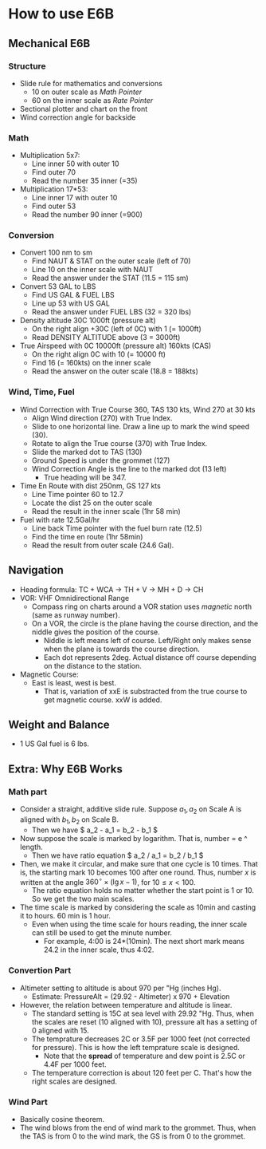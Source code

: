 # How to use E6B

Mechanical E6B
--------------

### Structure

- Slide rule for mathematics and conversions
  - 10 on outer scale as *Math Pointer*
  - 60 on the inner scale as *Rate Pointer*
- Sectional plotter and chart on the front
- Wind correction angle for backside

### Math

- Multiplication 5x7:
  - Line inner 50 with outer 10
  - Find outer 70
  - Read the number 35 inner (=35)
- Multiplication 17*53:
  - Line inner 17 with outer 10
  - Find outer 53
  - Read the number 90 inner (=900)

### Conversion

- Convert 100 nm to sm
  - Find NAUT & STAT on the outer scale (left of 70)
  - Line 10 on the inner scale with NAUT
  - Read the answer under the STAT (11.5 = 115 sm)
- Convert 53 GAL to LBS
  - Find US GAL & FUEL LBS
  - Line up 53 with US GAL
  - Read the answer under FUEL LBS (32 = 320 lbs)
- Density altitude 30C 1000ft (pressure alt)
  - On the right align +30C (left of 0C) with 1 (= 1000ft)
  - Read DENSITY ALTITUDE above (3 = 3000ft)
- True Airspeed with 0C 10000ft (pressure alt) 160kts (CAS)
  - On the right align 0C with 10 (= 10000 ft)
  - Find 16 (= 160kts) on the inner scale
  - Read the answer on the outer scale (18.8 = 188kts)

### Wind, Time, Fuel

- Wind Correction with True Course 360, TAS 130 kts, Wind 270 at 30 kts
  - Align Wind direction (270) with True Index.
  - Slide to one horizontal line. Draw a line up to mark the wind speed (30).
  - Rotate to align the True course (370) with True Index.
  - Slide the marked dot to TAS (130)
  - Ground Speed is under the grommet (127)
  - Wind Correction Angle is the line to the marked dot (13 left)
    - True heading will be 347.
- Time En Route with dist 250nm, GS 127 kts
  - Line Time pointer 60 to 12.7
  - Locate the dist 25 on the outer scale
  - Read the result in the inner scale (1hr 58 min)
- Fuel with rate 12.5Gal/hr
  - Line back Time pointer with the fuel burn rate (12.5)
  - Find the time en route (1hr 58min)
  - Read the result from outer scale (24.6 Gal).

Navigation
----------

- Heading formula: TC + WCA -> TH + V -> MH + D -> CH
- VOR: VHF Omnidirectional Range
  - Compass ring on charts around a VOR station uses *magnetic* north (same as runway number).
  - On a VOR, the circle is the plane having the course direction, and the niddle gives the position of the course.
    - Niddle is left means left of course. Left/Right only makes sense when the plane is towards the course direction.
    - Each dot represents 2deg. Actual distance off course depending on the distance to the station.
- Magnetic Course:
  - East is least, west is best.
    - That is, variation of xxE is substracted from the true course to get magnetic course. xxW is added.

Weight and Balance
------------------
- 1 US Gal fuel is 6 lbs.

Extra: Why E6B Works
--------------------

### Math part
- Consider a straight, additive slide rule. Suppose $a_1,a_2$ on Scale A is aligned with $b_1,b_2$ on Scale B.
  - Then we have $ a_2 - a_1 = b_2 - b_1 $
- Now suppose the scale is marked by logarithm. That is, number = e ^ length.
  - Then we have ratio equation $ a_2 / a_1 = b_2 / b_1 $
- Then, we make it circular, and make sure that one cycle is 10 times. That is, the starting mark 10 becomes 100 after one round. Thus, number $x$ is written at the angle $360^{\circ}\times(\lg x - 1)$, for $10\le x< 100$.
  - The ratio equation holds no matter whether the start point is 1 or 10. So we get the two main scales.
- The time scale is marked by considering the scale as 10min and casting it to hours. 60 min is 1 hour.
  - Even when using the time scale for hours reading, the inner scale can still be used to get the minute number.
    - For example, 4:00 is 24*(10min). The next short mark means 24.2 in the inner scale, thus 4:02.

### Convertion Part
- Altimeter setting to altitude is about 970 per "Hg (inches Hg).
  - Estimate: PressureAlt = (29.92 - Altimeter) x 970 + Elevation
- However, the relation between temperature and altitude is linear.
  - The standard setting is 15C at sea level with 29.92 "Hg.
    Thus, when the scales are reset (10 aligned with 10), pressure alt has a setting of 0 aligned with 15.
  - The temprature decreases 2C or 3.5F per 1000 feet (not corrected for pressure).
    This is how the left temprature scale is designed.
    - Note that the **spread** of temperature and dew point is 2.5C or 4.4F per 1000 feet.
  - The temperature correction is about 120 feet per C. That's how the right scales are designed.

### Wind Part
- Basically cosine theorem.
- The wind blows from the end of wind mark to the grommet.
  Thus, when the TAS is from 0 to the wind mark, the GS is from 0 to the grommet.
